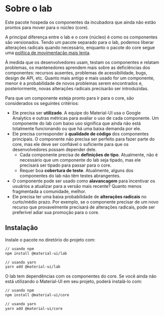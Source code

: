 # Sobre o lab

<p class="description">Este pacote hospeda os componentes da incubadora que ainda não estão prontos para mover para o núcleo (core).</p>

A principal diferença entre o lab e o core (núcleo) é como os componentes são versionados. Tendo um pacote separado para o lab, podemos liberar alterações radicais quando necessário, enquanto o pacote do core segue uma [política de movimentação mais lenta](https://material-ui.com/versions/#release-frequency).

À medida que os desenvolvedores usam, testam os componentes e relatam problemas, os mantenedores aprendem mais sobre as deficiências dos componentes: recursos ausentes, problemas de acessibilidade, bugs, design de API, etc. Quanto mais antigo e mais usado for um componente, menor é a probabilidade de novos problemas serem encontrados e, posteriormente, novas alterações radicais precisarão ser introduzidas.

Para que um componente esteja pronto para ir para o core, são considerados os seguintes critérios:

* Ele precisa ser **utilizado**. A equipe do Material-UI usa o Google Analytics e outras métricas para avaliar o uso de cada componente. Um componente do lab com baixo uso significa que ainda não está totalmente funcionando ou que há uma baixa demanda por ele.
* Ele precisa corresponder à **qualidade de código** dos componentes principais. O componente não precisa ser perfeito para fazer parte do core, mas ele deve ser confiável o suficiente para que os desenvolvedores possam depender dele. 
    * Cada componente precisa de **definições de tipo**. Atualmente, não é necessário que um componente do lab seja tipado, mas ele precisará ser tipado para passar para o core.
    * Requer boa **cobertura de teste**. Atualmente, alguns dos componentes do lab não têm testes abrangentes.
* O componente pode ser usado como **alavancagem** para incentivar os usuários a atualizar para a versão mais recente? Quanto menos fragmentada a comunidade, melhor.
* Ele precisa ter uma baixa probabilidade de **alterações radicais** no curto/médio prazo. Por exemplo, se o componente precisar de um novo recurso que provavelmente precisará de alterações radicais, pode ser preferível adiar sua promoção para o core.

## Instalação

Instale o pacote no diretório do projeto com:

```sh
// usando npm
npm install @material-ui/lab

// usando yarn
yarn add @material-ui/lab
```

O lab tem dependências com os componentes do core. Se você ainda não está utilizando o Material-UI em seu projeto, poderá instalá-lo com:

```sh
// usando npm
npm install @material-ui/core

// usando yarn
yarn add @material-ui/core
```